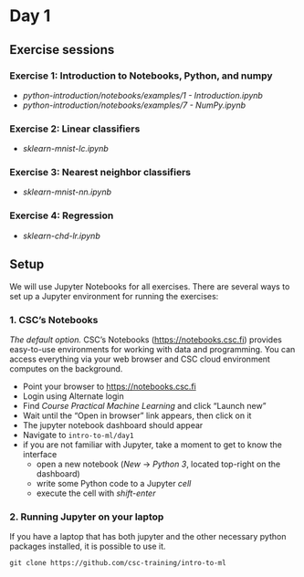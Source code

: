 # Day 1

## Exercise sessions

### Exercise 1: Introduction to Notebooks, Python, and numpy

* *python-introduction/notebooks/examples/1 - Introduction.ipynb*
* *python-introduction/notebooks/examples/7 - NumPy.ipynb*

### Exercise 2: Linear classifiers

* *sklearn-mnist-lc.ipynb*

### Exercise 3: Nearest neighbor classifiers

* *sklearn-mnist-nn.ipynb*

### Exercise 4: Regression

* *sklearn-chd-lr.ipynb*

## Setup

We will use Jupyter Notebooks for all exercises. There are several ways to set up a Jupyter environment for running the exercises:

### 1. CSC’s Notebooks

*The default option.* CSC’s Notebooks (https://notebooks.csc.fi) provides easy-to-use environments for working with data and programming. You can access everything via your web browser and CSC cloud environment computes on the background.

* Point your browser to https://notebooks.csc.fi
* Login using Alternate login
* Find *Course Practical Machine Learning* and click “Launch new”
* Wait until the “Open in browser” link appears, then click on it
* The jupyter notebook dashboard should appear
* Navigate to `intro-to-ml/day1` 
* if you are not familiar with Jupyter, take a moment to get to know the interface
    * open a new notebook (*New* -> *Python 3*, located top-right on the dashboard) 
    * write some Python code to a Jupyter *cell*
    * execute the cell with *shift-enter*
    
### 2. Running Jupyter on your laptop

If you have a laptop that has both jupyter and the other necessary python packages installed, it is possible to use it.

    git clone https://github.com/csc-training/intro-to-ml
